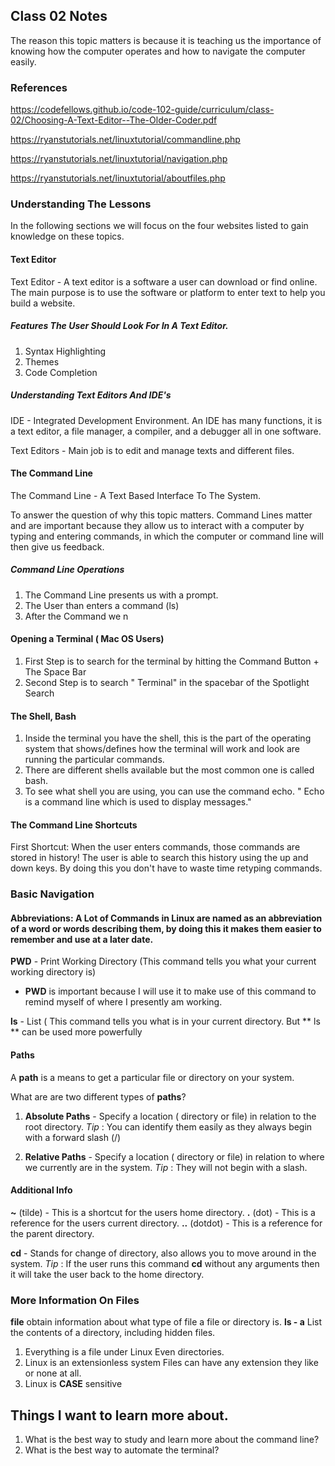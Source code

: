 ## Class 02 Notes

The reason this topic matters is because it is teaching us the importance of knowing how the computer operates and how to navigate the computer easily.

### References
https://codefellows.github.io/code-102-guide/curriculum/class-02/Choosing-A-Text-Editor--The-Older-Coder.pdf

https://ryanstutorials.net/linuxtutorial/commandline.php

https://ryanstutorials.net/linuxtutorial/navigation.php

https://ryanstutorials.net/linuxtutorial/aboutfiles.php



### Understanding The Lessons

In the following sections we will focus on the four websites listed to gain knowledge on these topics.

#### Text Editor

Text Editor - A text editor is a software a user can download or find online. The main purpose is to use the software or platform to enter text to help you build a website.

##### Features The User Should Look For In A Text Editor.

1. Syntax Highlighting
2. Themes
3. Code Completion

##### Understanding Text Editors And IDE's

IDE - Integrated Development Environment. An IDE has many functions, it is a text editor, a file manager, a compiler, and a debugger all in one software.

Text Editors - Main job is to edit and manage texts and different files.




#### The Command Line

The Command Line - A Text Based Interface To The System.

To answer the question of why this topic matters. Command Lines matter and are important because they allow us to interact with a computer by typing and entering commands, in which the computer or command line will then give us feedback.


##### Command Line Operations

1. The Command Line presents us with a prompt.
2. The User than enters a command (ls)
3. After the Command we n


#### Opening a Terminal ( Mac OS Users)

1. First Step is to search for the terminal by hitting the Command Button + The Space Bar
2. Second Step is to search " Terminal" in the spacebar of the Spotlight Search


#### The Shell, Bash 

1. Inside the terminal you have the shell, this is the part of the operating system that shows/defines how the terminal will work and look are running the particular commands.
2. There are different shells available but the most common one is called bash.
3. To see what shell you are using, you can use the command echo. " Echo is a command line which is used to display messages."


#### The Command Line Shortcuts 

First Shortcut: When the user enters commands, those commands are stored in history! The user is able to search this history using the up and down keys. By doing this you don't have to waste time retyping commands.

### Basic Navigation 


#### Abbreviations: A Lot of Commands in Linux are named as an abbreviation of a word or words describing them, by doing this it makes them easier to remember and use at a later date.

**PWD** - Print Working Directory (This command tells you what your current working directory is) 
  - **PWD** is important because  I will use it  to make use of this command to remind myself of where I presently am working.

**ls** - List ( This command tells you what is in your current directory. But ** ls ** can be used more powerfully 


#### Paths 

 A **path** is a means to get a particular file or directory on your system.
 
 What are are two different types of **paths**?
 1. **Absolute Paths** -  Specify a location ( directory or file) in relation to the root directory. *Tip* : You can identify them easily as they always begin with a forward slash (/)


 2. **Relative Paths** -  Specify a location ( directory or file) in relation to where we currently are in the system. *Tip* : They will not begin with a slash.


#### Additional Info 

**~** (tilde) - This is a shortcut for the users home directory.
**.** (dot) -  This is a reference for the users current directory.
**..** (dotdot)  - This is a reference for the parent directory.

**cd** - Stands for change of directory, also allows you to move around in the system. *Tip* : If the user runs this command **cd** without any arguments then it will take the user back to the home directory.

### More Information On Files

**file** obtain information about what type of file a file or directory is.
 **ls - a** List the contents of a directory, including hidden files.
 
 1. Everything is a file under Linux Even directories.
 2. Linux is an extensionless system Files can have any extension they like or none at all.
 3. Linux is **CASE** sensitive

## Things I want to learn more about.

1. What is the best way to study and learn more about the command line?
2. What is the best way to automate the terminal?
